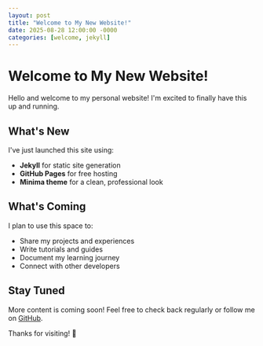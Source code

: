 ```yaml
---
layout: post
title: "Welcome to My New Website!"
date: 2025-08-28 12:00:00 -0000
categories: [welcome, jekyll]
---
```


# Welcome to My New Website!

Hello and welcome to my personal website! I'm excited to finally have this up and running.

## What's New

I've just launched this site using:
- **Jekyll** for static site generation
- **GitHub Pages** for free hosting
- **Minima theme** for a clean, professional look

## What's Coming

I plan to use this space to:
- Share my projects and experiences
- Write tutorials and guides
- Document my learning journey
- Connect with other developers

## Stay Tuned

More content is coming soon! Feel free to check back regularly or follow me on [GitHub](https://github.com/Lunar-Eclipse255).

Thanks for visiting! 🎉
